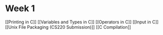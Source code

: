 # Week 1

[[Printing in C]]
[[Variables and Types in C]]
[[Operators in C]]
[[Input in C]]
[[Unix File Packaging (CS220 Submission)]]
[[C Compilation]]